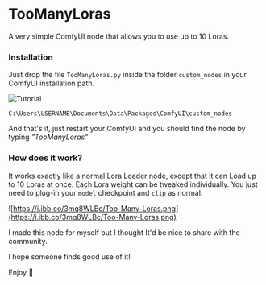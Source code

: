 # TooManyLoras
A very simple ComfyUI node that allows you to use up to 10 Loras.

### Installation
Just drop the file `TooManyLoras.py` inside the folder `custom_nodes` in your ComfyUI installation path.

![Tutorial](https://i.ibb.co/h1TZd8PZ/untitled.png)

`C:\Users\USERNAME\Documents\Data\Packages\ComfyUI\custom_nodes`

And that's it, just restart your ComfyUI and you should find the node by typing *"TooManyLoras"*

### How does it work?
It works exactly like a normal Lora Loader node, except that it can Load up to 10 Loras at once.
Each Lora weight can be tweaked individually.
You just need to plug-in your `model` checkpoint and `clip` as normal.

![https://i.ibb.co/3mq8WLBc/Too-Many-Loras.png](https://i.ibb.co/3mq8WLBc/Too-Many-Loras.png)


I made this node for myself but I thought It'd be nice to share with the community.


I hope someone finds good use of it!

Enjoy 🤗
